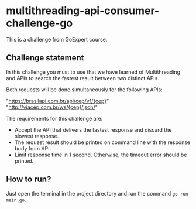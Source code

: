 # multithreading-api-consumer-challenge-go
 This is a challenge from GoExpert course.

## Challenge statement
In this challenge you must to use that we have learned of Multithreading and APIs to search the fastest result between two distinct APIs.

Both requests will be done simultaneously for the following APIs:

"https://brasilapi.com.br/api/cep/v1/{cep}"
"http://viacep.com.br/ws/{cep}/json/"

The requirements for this challenge are:
- Accept the API that delivers the fastest response and discard the slowest response.
- The request result should be printed on command line with the response body from API.
- Limit response time in 1 second. Otherwise, the timeout error should be printed.

## How to run?
Just open the terminal in the project directory and run the command ```go run main.go```.